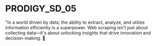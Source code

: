 # PRODIGY_SD_05
"In a world driven by data, the ability to extract, analyze, and utilize information efficiently is a superpower. Web scraping isn't just about collecting data—it's about unlocking insights that drive innovation and decision-making. 🚀
